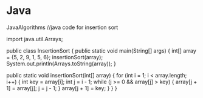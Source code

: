 # Java
JavaAlgorithms
//java code for insertion sort

import java.util.Arrays;

public class InsertionSort {
  public static void main(String[] args) {
    int[] array = {5, 2, 9, 1, 5, 6};
    insertionSort(array);
    System.out.println(Arrays.toString(array));
  }

  public static void insertionSort(int[] array) {
    for (int i = 1; i < array.length; i++) {
      int key = array[i];
      int j = i - 1;
      while (j >= 0 && array[j] > key) {
        array[j + 1] = array[j];
        j = j - 1;
      }
      array[j + 1] = key;
    }
  }
}
